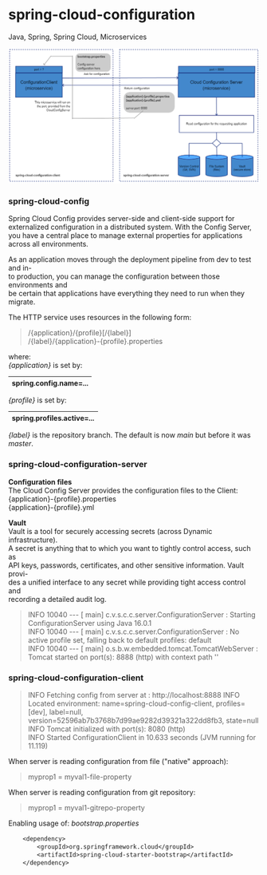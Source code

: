 # spring-cloud-configuration
Java, Spring, Spring Cloud, Microservices

![spring-cloud-configuration](spring-cloud-configuration.png?id=1)  

### spring-cloud-config

Spring Cloud Config provides server-side and client-side support for externalized configuration in a distributed system. 
With the Config Server, you have a central place to manage external properties for applications across all environments.  

As an application moves through the deployment pipeline from dev to test and in-  
to production, you can manage the configuration between those environments and  
be certain that applications have everything they need to run when they migrate.  

The HTTP service uses resources in the following form:
  > /{application}/{profile}[/{label}]  
  > /{label}/{application}-{profile}.properties  

where:  
_{application}_ is set by:  

| spring.config.name=... |
| ---------------------- |

_{profile}_ is set by:  

| spring.profiles.active=...  |
| --------------------------- |

_{label}_ is the repository branch. The default is now _main_ but before it was
_master_.  

### spring-cloud-configuration-server

__Configuration files__  
The Cloud Config Server provides the configuration files to the Client:  
{application}-{profile}.properties  
{application}-{profile}.yml  

__Vault__  
Vault is a tool for securely accessing secrets (across Dynamic infrastructure).  
A secret is anything that to which you want to tightly control access, such as  
API keys, passwords, certificates, and other sensitive information. Vault provi-  
des a unified interface to any secret while providing tight access control and  
recording a detailed audit log.

  > INFO 10040 --- [           main] c.v.s.c.c.server.ConfigurationServer     : Starting ConfigurationServer using Java 16.0.1  
  INFO 10040 --- [           main] c.v.s.c.c.server.ConfigurationServer     : No active profile set, falling back to default profiles: default  
  INFO 10040 --- [           main] o.s.b.w.embedded.tomcat.TomcatWebServer  : Tomcat started on port(s): 8888 (http) with context path ''  

### spring-cloud-configuration-client

  > INFO  Fetching config from server at : http://localhost:8888
INFO  Located environment: name=spring-cloud-config-client, profiles=[dev], label=null, version=52596ab7b3768b7d99ae9282d39321a322dd8fb3, state=null  
  INFO  Tomcat initialized with port(s): 8080 (http)  
  INFO  Started ConfigurationClient in 10.633 seconds (JVM running for 11.119)  

When server is reading configuration from file ("native" approach):  
  > myprop1 = myval1-file-property  

When server is reading configuration from git repository:  
  > myprop1 = myval1-gitrepo-property

Enabling usage of: _bootstrap.properties_  
  >  
        <dependency>
            <groupId>org.springframework.cloud</groupId>
            <artifactId>spring-cloud-starter-bootstrap</artifactId>
        </dependency>





